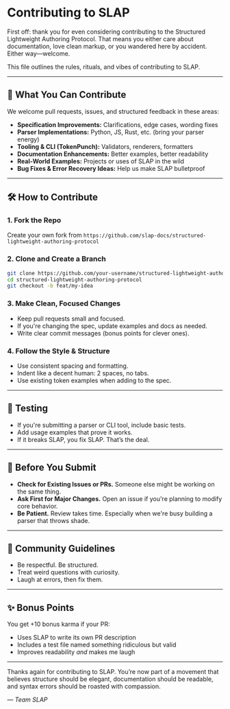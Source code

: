 # Contributing to SLAP

First off: thank you for even considering contributing to the Structured Lightweight Authoring Protocol. That means you either care about documentation, love clean markup, or you wandered here by accident. Either way—welcome.

This file outlines the rules, rituals, and vibes of contributing to SLAP.

---

## 🧠 What You Can Contribute

We welcome pull requests, issues, and structured feedback in these areas:

- **Specification Improvements:** Clarifications, edge cases, wording fixes
- **Parser Implementations:** Python, JS, Rust, etc. (bring your parser energy)
- **Tooling & CLI (TokenPunch):** Validators, renderers, formatters
- **Documentation Enhancements:** Better examples, better readability
- **Real-World Examples:** Projects or uses of SLAP in the wild
- **Bug Fixes & Error Recovery Ideas:** Help us make SLAP bulletproof

---

## 🛠️ How to Contribute

### 1. Fork the Repo

Create your own fork from `https://github.com/slap-docs/structured-lightweight-authoring-protocol`

### 2. Clone and Create a Branch

```bash
git clone https://github.com/your-username/structured-lightweight-authoring-protocol.git
cd structured-lightweight-authoring-protocol
git checkout -b feat/my-idea
```

### 3. Make Clean, Focused Changes

- Keep pull requests small and focused.
- If you're changing the spec, update examples and docs as needed.
- Write clear commit messages (bonus points for clever ones).

### 4. Follow the Style & Structure

- Use consistent spacing and formatting.
- Indent like a decent human: 2 spaces, no tabs.
- Use existing token examples when adding to the spec.

---

## 🧪 Testing

- If you're submitting a parser or CLI tool, include basic tests.
- Add usage examples that prove it works.
- If it breaks SLAP, you fix SLAP. That’s the deal.

---

## 🤛 Before You Submit

- **Check for Existing Issues or PRs.** Someone else might be working on the same thing.
- **Ask First for Major Changes.** Open an issue if you're planning to modify core behavior.
- **Be Patient.** Review takes time. Especially when we're busy building a parser that throws shade.

---

## 💬 Community Guidelines

- Be respectful. Be structured.
- Treat weird questions with curiosity.
- Laugh at errors, then fix them.

---

## ✨ Bonus Points

You get +10 bonus karma if your PR:
- Uses SLAP to write its own PR description
- Includes a test file named something ridiculous but valid
- Improves readability *and* makes me laugh

---

Thanks again for contributing to SLAP. You’re now part of a movement that believes structure should be elegant, documentation should be readable, and syntax errors should be roasted with compassion.

*— Team SLAP*

